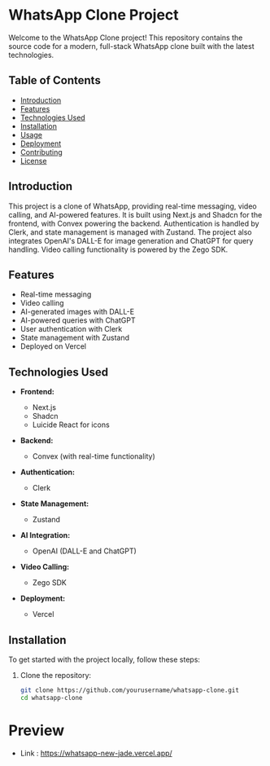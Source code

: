 # WhatsApp Clone Project

Welcome to the WhatsApp Clone project! This repository contains the source code for a modern, full-stack WhatsApp clone built with the latest technologies.

## Table of Contents

- [Introduction](#introduction)
- [Features](#features)
- [Technologies Used](#technologies-used)
- [Installation](#installation)
- [Usage](#usage)
- [Deployment](#deployment)
- [Contributing](#contributing)
- [License](#license)

## Introduction

This project is a clone of WhatsApp, providing real-time messaging, video calling, and AI-powered features. It is built using Next.js and Shadcn for the frontend, with Convex powering the backend. Authentication is handled by Clerk, and state management is managed with Zustand. The project also integrates OpenAI's DALL-E for image generation and ChatGPT for query handling. Video calling functionality is powered by the Zego SDK.

## Features

- Real-time messaging
- Video calling
- AI-generated images with DALL-E
- AI-powered queries with ChatGPT
- User authentication with Clerk
- State management with Zustand
- Deployed on Vercel

## Technologies Used

- **Frontend:**
  - Next.js
  - Shadcn
  - Luicide React for icons

- **Backend:**
  - Convex (with real-time functionality)

- **Authentication:**
  - Clerk

- **State Management:**
  - Zustand

- **AI Integration:**
  - OpenAI (DALL-E and ChatGPT)

- **Video Calling:**
  - Zego SDK

- **Deployment:**
  - Vercel

## Installation

To get started with the project locally, follow these steps:

1. Clone the repository:
   ```bash
   git clone https://github.com/yourusername/whatsapp-clone.git
   cd whatsapp-clone
# Preview
  - Link : https://whatsapp-new-jade.vercel.app/
